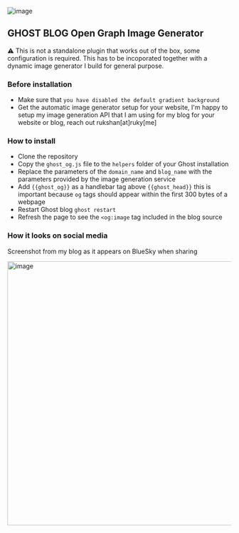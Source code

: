![image](https://github.com/user-attachments/assets/9750a58b-eb6d-4c22-8c23-2b4315296a37)


## GHOST BLOG Open Graph Image Generator

⚠️ This is not a standalone plugin that works out of the box, some configuration is required. This has to be incoporated together with a dynamic image generator I build for general purpose.

### Before installation

- Make sure that `you have disabled the default gradient background`
- Get the automatic image generator setup for your website, I'm happy to setup my image generation API that I am using for my blog for your website or blog, reach out rukshan[at]ruky[me]

### How to install

- Clone the repository
- Copy the `ghost_og.js` file to the `helpers` folder of your Ghost installation
- Replace the parameters of the `domain_name` and `blog_name` with the parameters provided by the image generation service
- Add `{{ghost_og}}` as a handlebar tag above `{{ghost_head}}` this is important because `og` tags should appear within the first 300 bytes of a webpage
- Restart Ghost blog `ghost restart`
- Refresh the page to see the `<og:image` tag included in the blog source

### How it looks on social media 

Screenshot from my blog as it appears on BlueSky when sharing 

<img width="592" alt="image" src="https://github.com/user-attachments/assets/d119ceb9-a3b7-4149-b062-60baf289009b" />
